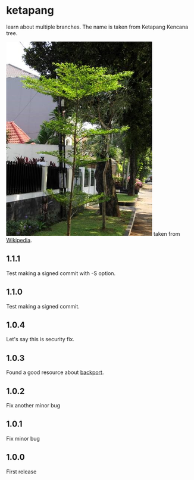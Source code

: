 # ketapang
learn about multiple branches. The name is taken from Ketapang Kencana tree.

![Ketapang Kencana](https://github.com/za/ketapang/blob/main/img/Terminalia_mantaly.jpeg) taken from
[Wikipedia](https://id.wikipedia.org/wiki/Ketapang_kencana).

## 1.1.1
Test making a signed commit with -S option.

## 1.1.0
Test making a signed commit.

## 1.0.4
Let's say this is security fix.

## 1.0.3
Found a good resource about [backport](https://github.com/kata-containers/community/blob/main/Backport-Guide.md#introduction).

## 1.0.2
Fix another minor bug

## 1.0.1
Fix minor bug

## 1.0.0
First release
